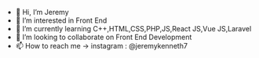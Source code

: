 - 👋 Hi, I’m Jeremy
- 👀 I’m interested in Front End
- 🌱 I’m currently learning C++,HTML,CSS,PHP,JS,React JS,Vue JS,Laravel
- 💞️ I’m looking to collaborate on Front End Development
- 📫 How to reach me -> instagram : @jeremykenneth7

<!---
jeremykenneth7/jeremykenneth7 is a ✨ special ✨ repository because its `README.md` (this file) appears on your GitHub profile.
You can click the Preview link to take a look at your changes.
--->
